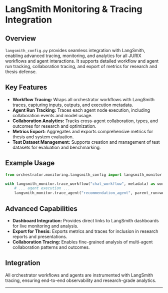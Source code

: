 # LangSmith Monitoring & Tracing Integration

## Overview

`langsmith_config.py` provides seamless integration with LangSmith, enabling advanced tracing, monitoring, and analytics for all JURIX workflows and agent interactions. It supports detailed workflow and agent run tracking, collaboration tracing, and export of metrics for research and thesis defense.

## Key Features

- **Workflow Tracing:** Wraps all orchestrator workflows with LangSmith traces, capturing inputs, outputs, and execution metadata.
- **Agent Run Tracking:** Traces each agent node execution, including collaboration events and model usage.
- **Collaboration Analytics:** Tracks cross-agent collaboration, types, and outcomes for research and optimization.
- **Metrics Export:** Aggregates and exports comprehensive metrics for thesis and system evaluation.
- **Test Dataset Management:** Supports creation and management of test datasets for evaluation and benchmarking.

## Example Usage

```python
from orchestrator.monitoring.langsmith_config import langsmith_monitor

with langsmith_monitor.trace_workflow("chat_workflow", metadata) as workflow_run:
    # ... agent execution ...
    langsmith_monitor.trace_agent("recommendation_agent", parent_run=workflow_run)(lambda: agent_state)()
```

## Advanced Capabilities

- **Dashboard Integration:** Provides direct links to LangSmith dashboards for live monitoring and analysis.
- **Export for Thesis:** Exports metrics and traces for inclusion in research reports and presentations.
- **Collaboration Tracing:** Enables fine-grained analysis of multi-agent collaboration patterns and outcomes.

## Integration

All orchestrator workflows and agents are instrumented with LangSmith tracing, ensuring end-to-end observability and research-grade analytics.

---
